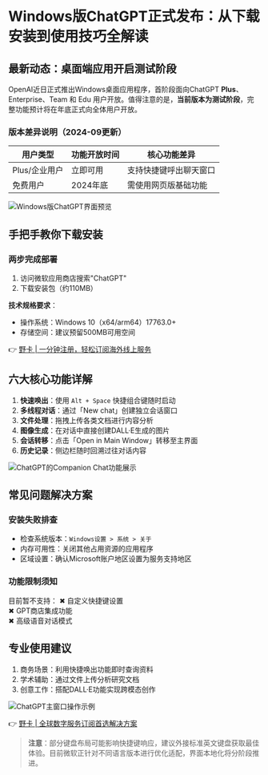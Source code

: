 # Windows版ChatGPT正式发布：从下载安装到使用技巧全解读

## 最新动态：桌面端应用开启测试阶段
OpenAI近日正式推出Windows桌面应用程序，首阶段面向ChatGPT **Plus**、Enterprise、Team 和 Edu 用户开放。值得注意的是，**当前版本为测试阶段**，完整功能预计将在年底正式向全体用户开放。

### 版本差异说明（2024-09更新）
| 用户类型          | 功能开放时间    | 核心功能差异                 |
|-------------------|----------------|----------------------------|
| Plus/企业用户     | 立即可用       | 支持快捷键呼出聊天窗口        |
| 免费用户          | 2024年底       | 需使用网页版基础功能          |

![Windows版ChatGPT界面预览](https://bbtdd.com/wp-content/uploads/img/36781854728647.webp)

## 手把手教你下载安装
### 两步完成部署
1. 访问微软应用商店搜索"ChatGPT"
2. 下载安装包（约110MB）

**技术规格要求**：
- 操作系统：Windows 10（x64/arm64）17763.0+
- 存储空间：建议预留500MB可用空间

👉 [野卡 | 一分钟注册，轻松订阅海外线上服务](https://bbtdd.com/yeka)

## 六大核心功能详解
1. **快速唤出**：使用 `Alt + Space` 快捷组合键随时启动
2. **多线程对话**：通过「New chat」创建独立会话窗口
3. **文件处理**：拖拽上传各类文档进行内容分析
4. **图像生成**：在对话中直接创建DALL·E生成的图片
5. **会话转移**：点击「Open in Main Window」转移至主界面
6. **历史记录**：侧边栏随时回溯过往对话内容

![ChatGPT的Companion Chat功能展示](https://bbtdd.com/wp-content/uploads/img/521126780095.webp)

## 常见问题解决方案
### 安装失败排查
- 检查系统版本：`Windows设置 > 系统 > 关于`
- 内存可用性：关闭其他占用资源的应用程序
- 区域设置：确认Microsoft账户地区设置为服务支持地区

### 功能限制须知
目前暂不支持：
✖ 自定义快捷键设置  
✖ GPT商店集成功能  
✖ 高级语音对话模式

## 专业使用建议
1. 商务场景：利用快捷唤出功能即时查询资料
2. 学术辅助：通过文件上传分析研究文档
3. 创意工作：搭配DALL·E功能实现跨模态创作

![ChatGPT主窗口操作示例](https://bbtdd.com/wp-content/uploads/img/6096889612395902.webp)

👉 [野卡 | 全球数字服务订阅首选解决方案](https://bbtdd.com/yeka)

> **注意**：部分键盘布局可能影响快捷键响应，建议外接标准英文键盘获取最佳体验。目前微软正针对不同语言版本进行优化适配，界面本地化将分阶段推进。